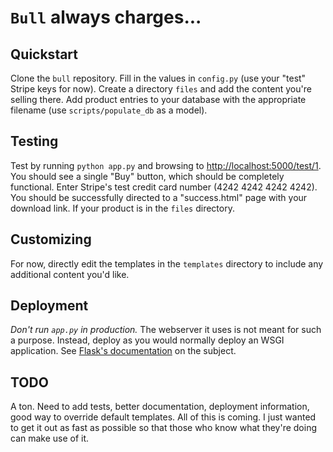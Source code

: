 # `Bull` always charges...

## Quickstart

Clone the `bull` repository. Fill in the values in `config.py` (use your "test" Stripe keys for now). Create a directory
`files` and add the content you're selling there. Add product entries to your database with the 
appropriate filename (use `scripts/populate_db` as a model).

## Testing

Test by running `python app.py` and browsing to [http://localhost:5000/test/1](http://localhost:5000/test/1).
You should see a single "Buy" button, which should be completely functional.
Enter Stripe's test credit card number (4242 4242 4242 4242). You should be
successfully directed to a "success.html" page with your download link. If your
product is in the `files` directory.

## Customizing

For now, directly edit the templates in the `templates` directory to include any
additional content you'd like.

## Deployment

*Don't run `app.py` in production.* The webserver it uses is not meant for such
a purpose. Instead, deploy as you would normally deploy an WSGI application. See
[Flask's documentation](http://flask.pocoo.org/docs/deploying/) on the subject.

## TODO

A ton. Need to add tests, better documentation, deployment information, good way
to override default templates. All of this is coming. I just wanted to get it
out as fast as possible so that those who know what they're doing can make use
of it.
